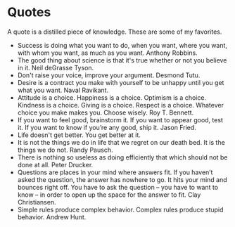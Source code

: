 # Quotes

A quote is a distilled piece of knowledge. These are some of my favorites.

* Success is doing what you want to do, when you want, where you want, with whom you want, as much as you want. Anthony Robbins.
* The good thing about science is that it's true whether or not you believe in it. Neil deGrasse Tyson.
* Don't raise your voice, improve your argument. Desmond Tutu.
* Desire is a contract you make with yourself to be unhappy until you get what you want. Naval Ravikant.
* Attitude is a choice. Happiness is a choice. Optimism is a choice. Kindness is a choice. Giving is a choice. Respect is a choice. Whatever choice you make makes you. Choose wisely. Roy T. Bennett.
* If you want to feel good, brainstorm it. If you want to appear good, test it. If you want to know if you’re any good, ship it. Jason Fried.
* Life doesn't get better. You get better at it.
* It is not the things we do in life that we regret on our death bed. It is the things we do not. Randy Pausch.
* There is nothing so useless as doing efficiently that which should not be done at all. Peter Drucker.
* Questions are places in your mind where answers fit. If you haven’t asked the question, the answer has nowhere to go. It hits your mind and bounces right off. You have to ask the question – you have to want to know – in order to open up the space for the answer to fit. Clay Christiansen.
* Simple rules produce complex behavior. Complex rules produce stupid behavior. Andrew Hunt.

